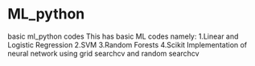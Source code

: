 # ML_python
basic ml_python codes
This has basic ML codes namely:
  1.Linear and Logistic Regression
  2.SVM
  3.Random Forests
  4.Scikit Implementation of neural network using grid searchcv and random searchcv
